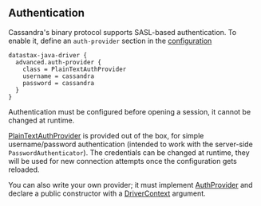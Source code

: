 ## Authentication

Cassandra's binary protocol supports SASL-based authentication. To enable it, define an
`auth-provider` section in the [configuration](../configuration/)

```
datastax-java-driver {
  advanced.auth-provider {
    class = PlainTextAuthProvider
    username = cassandra
    password = cassandra
  }
}
```

Authentication must be configured before opening a session, it cannot be changed at runtime.

[PlainTextAuthProvider] is provided out of the box, for simple username/password authentication
(intended to work with the server-side `PasswordAuthenticator`). The credentials can be changed at
runtime, they will be used for new connection attempts once the configuration gets reloaded. 

You can also write your own provider; it must implement [AuthProvider] and declare a public
constructor with a [DriverContext] argument.


[SASL]: https://en.wikipedia.org/wiki/Simple_Authentication_and_Security_Layer

[AuthProvider]:          https://docs.datastax.com/en/drivers/java/4.1/com/datastax/oss/driver/api/core/auth/AuthProvider.html
[DriverContext]:         https://docs.datastax.com/en/drivers/java/4.1/com/datastax/oss/driver/api/core/context/DriverContext.html
[PlainTextAuthProvider]: https://docs.datastax.com/en/drivers/java/4.1/com/datastax/oss/driver/internal/core/auth/PlainTextAuthProvider.html
